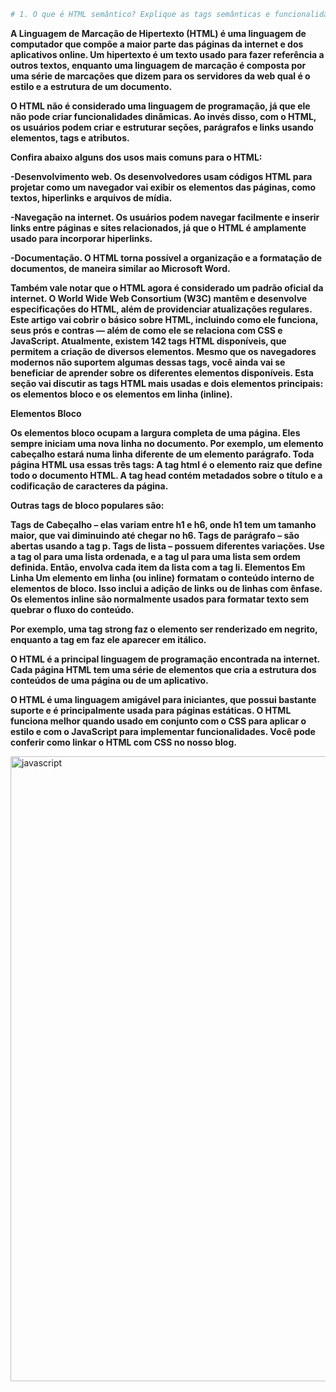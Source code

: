 

````python
# 1. O que é HTML semântico? Explique as tags semânticas e funcionalidades.
````

<summary><b> 
A Linguagem de Marcação de Hipertexto (HTML) é uma linguagem de computador que compõe a maior parte das páginas da internet e dos aplicativos online. Um hipertexto é um texto usado para fazer referência a outros textos, enquanto uma linguagem de marcação é composta por uma série de marcações que dizem para os servidores da web qual é o estilo e a estrutura de um documento.

O HTML não é considerado uma linguagem de programação, já que ele não pode criar funcionalidades dinâmicas. Ao invés disso, com o HTML, os usuários podem criar e estruturar seções, parágrafos e links usando elementos, tags e atributos.

Confira abaixo alguns dos usos mais comuns para o HTML:

-Desenvolvimento web. Os desenvolvedores usam códigos HTML para projetar como um navegador vai exibir os elementos das páginas, como textos, hiperlinks e arquivos de mídia.

-Navegação na internet. Os usuários podem navegar facilmente e inserir links entre páginas e sites relacionados, já que o HTML é amplamente usado para incorporar hiperlinks.

-Documentação. O HTML torna possível a organização e a formatação de documentos, de maneira similar ao Microsoft Word.

Também vale notar que o HTML agora é considerado um padrão oficial da internet. O World Wide Web Consortium (W3C) mantêm e desenvolve especificações do HTML, além de providenciar atualizações regulares.
Este artigo vai cobrir o básico sobre HTML, incluindo como ele funciona, seus prós e contras — além de como ele se relaciona com CSS e JavaScript.
Atualmente, existem 142 tags HTML disponíveis, que permitem a criação de diversos elementos. Mesmo que os navegadores modernos não suportem algumas dessas tags, você ainda vai se beneficiar de aprender sobre os diferentes elementos disponíveis.
Esta seção vai discutir as tags HTML mais usadas e dois elementos principais: os elementos bloco e os elementos em linha (inline).

Elementos Bloco

Os elementos bloco ocupam a largura completa de uma página. Eles sempre iniciam uma nova linha no documento. Por exemplo, um elemento cabeçalho estará numa linha diferente de um elemento parágrafo.
Toda página HTML usa essas três tags:
A tag html é o elemento raiz que define todo o documento HTML.
A tag head contém metadados sobre o título e a codificação de caracteres da página.

Outras tags de bloco populares são:

Tags de Cabeçalho – elas variam entre h1 e h6, onde h1 tem um tamanho maior, que vai diminuindo até chegar no h6.
Tags de parágrafo – são abertas usando a tag p.
Tags de lista – possuem diferentes variações. Use a tag ol para uma lista ordenada, e a tag ul para uma lista sem ordem definida. Então, envolva cada item da lista com a tag li.
Elementos Em Linha
Um elemento em linha (ou inline) formatam o conteúdo interno de elementos de bloco. Isso inclui a adição de links ou de linhas com ênfase. Os elementos inline são normalmente usados para formatar texto sem quebrar o fluxo do conteúdo.

Por exemplo, uma tag strong faz o elemento ser renderizado em negrito, enquanto a tag em faz ele aparecer em itálico. 

O HTML é a principal linguagem de programação encontrada na internet. Cada página HTML tem uma série de elementos que cria a estrutura dos conteúdos de uma página ou de um aplicativo.

O HTML é uma linguagem amigável para iniciantes, que possui bastante suporte e é principalmente usada para páginas estáticas. O HTML funciona melhor quando usado em conjunto com o CSS para aplicar o estilo e com o JavaScript para implementar funcionalidades. Você pode conferir como linkar o HTML com CSS no nosso blog.










</b></summary> 
    <img align="center" src="https://user-images.githubusercontent.com/73097560/115834477-dbab4500-a447-11eb-908a-139a6edaec5c.gif" alt="javascript" width="1000"/>  
    
